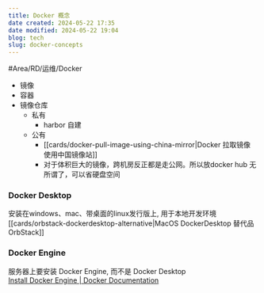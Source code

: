 ```yaml
---
title: Docker 概念
date created: 2024-05-22 17:35
date modified: 2024-05-22 19:04
blog: tech
slug: docker-concepts
---
```


#Area/RD/运维/Docker 

- 镜像
- 容器
- 镜像仓库
	- 私有
		- harbor 自建
	- 公有
		- [[cards/docker-pull-image-using-china-mirror|Docker 拉取镜像 使用中国镜像站]]
		- 对于体积巨大的镜像，跨机房反正都是走公网。所以放docker hub 无所谓了，可以省硬盘空间


### Docker Desktop

安装在windows、mac、带桌面的linux发行版上, 用于本地开发环境
[[cards/orbstack-dockerdesktop-alternative|MacOS DockerDesktop 替代品 OrbStack]]

### Docker Engine

服务器上要安装 Docker Engine, 而不是 Docker Desktop  
[Install Docker Engine | Docker Documentation](https://docs.docker.com/engine/install/)